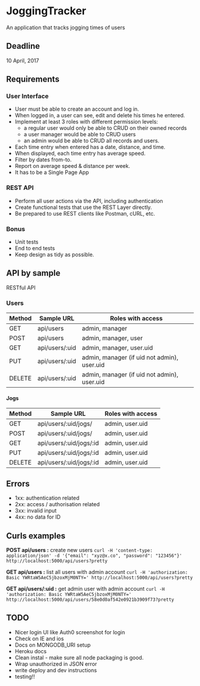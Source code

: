 JoggingTracker
==============

An application that tracks jogging times of users

Deadline
--------
10 April, 2017

Requirements
------------
### User Interface
* User must be able to create an account and log in.
* When logged in, a user can see, edit and delete his times he entered.
* Implement at least 3 roles with different permission levels: 
	- a regular user would only be able to CRUD on their owned records
	- a user manager would be able to CRUD users
	- an admin would be able to CRUD all records and users.
* Each time entry when entered has a date, distance, and time.
* When displayed, each time entry has average speed.
* Filter by dates from-to.
* Report on average speed & distance per week.
* It has to be a Single Page App

### REST API
* Perform all user actions via the API, including authentication
* Create functional tests that use the REST Layer directly. 
* Be prepared to use REST clients like Postman, cURL, etc.

### Bonus
* Unit tests
* End to end tests
* Keep design as tidy as possible.


API by sample
-------------
RESTful API

### Users
|Method  |Sample URL       | Roles with access                             |
|--------|-----------------|-----------------------------------------------|
|GET     | api/users       | admin, manager                                |
|POST    | api/users       | admin, manager, user                          |
|GET     | api/users/:uid  | admin, manager, user.uid                      |
|PUT     | api/users/:uid  | admin, manager (if uid not admin), user.uid   |
|DELETE  | api/users/:uid  | admin, manager (if uid not admin), user.uid   |


#### Jogs
|Method  |Sample URL               | Roles with access            |
|--------|-------------------------|------------------------------|
|GET     | api/users/:uid/jogs/    | admin, user.uid              |
|POST    | api/users/:uid/jogs/    | admin, user.uid              |
|GET     | api/users/:uid/jogs/:id | admin, user.uid              |
|PUT     | api/users/:uid/jogs/:id | admin, user.uid              |
|DELETE  | api/users/:uid/jogs/:id | admin, user.uid              |


Errors
------
* 1xx: authentication related
* 2xx: access / authorisation related
* 3xx: invalid input
* 4xx: no data for ID

Curls examples
--------------

__POST api/users :__  create new users
`curl -H 'content-type: application/json' -d '{"email": "xyz@x.co", "password": "123456"}' http://localhost:5000/api/users?pretty`

__GET api/users :__ list all users with admin account
`curl -H 'authorization: Basic YWRtaW5AeC5jbzoxMjM0NTY=' http://localhost:5000/api/users?pretty`

__GET api/users/:uid :__ get admin user with admin account
`curl -H 'authorization: Basic YWRtaW5AeC5jbzoxMjM0NTY=' http://localhost:5000/api/users/58e0d0af542e0921b3909f73?pretty`


TODO
----
* Nicer login UI like Auth0 screenshot for login
* Check on IE and ios
* Docs on MONGODB_URI setup 
* Heroku docs
* Clean instal - make sure all node packaging is good.
* Wrap unauthorized in JSON error
* write deploy and dev instructions
* testing!!
